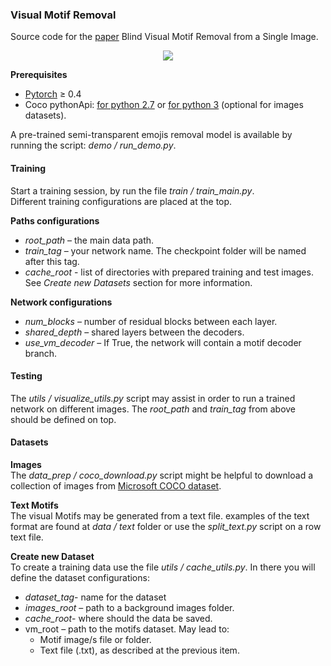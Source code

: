 ### Visual Motif Removal
Source code for the <a href="https://arxiv.org/abs/1904.02756" target="_blank">paper</a> Blind Visual Motif Removal from a Single Image.


<p align="center" style= "cursor: text;">
<a href="###" style= "cursor: text;"><img style= "cursor: text;" src="http://www.pxcm.org/motif/arch_diagram.png"></a>
</p>

**Prerequisites**
* <a href="https://pytorch.org/" target="_blank">Pytorch</a> ≥ 0.4
* Coco pythonApi: <a href="https://github.com/cocodataset/cocoapi" target="_blank">for python 2.7</a> or <a href="https://github.com/philferriere/cocoapi" target="_blank">for python 3</a> (optional for images datasets).


A pre-trained semi-transparent emojis removal model is available by running the script:  *demo / run_demo.py*.
 
#### Training

Start a training session, by run the file *train / train_main.py*.<br>
Different training configurations are placed at the top.

**Paths configurations**
* *root_path* – the main data path.
* *train_tag* – your network name. The checkpoint folder will be named after this tag.
* *cache_root* - list of directories with prepared training and test images. See _Create new Datasets_ section for more information. 
 
**Network configurations**
* _num_blocks_ – number of residual blocks between each layer.
* _shared_depth_ – shared layers between the decoders.
* _use_vm_decoder_ – If True, the network will contain a motif decoder branch.  

#### Testing
The _utils / visualize_utils.py_ script may assist in order to run a trained network on different images.
The _root_path_ and _train_tag_ from above should be defined on top.


#### Datasets
**Images** <br>
The _data_prep / coco_download.py_ script might be helpful to download a collection of images from <a href="http://cocodataset.org/#home" target="_blank">Microsoft COCO dataset</a>.<br>

**Text Motifs** <br>
The visual Motifs may be generated from a text file. examples of the text format are found at  _data / text_ folder or use 
the _split_text.py_ script on a row text file.

**Create new Dataset** <br>
To create a training data use the file _utils / cache_utils.py_. In there you will define the dataset configurations:
* _dataset_tag_- name for the dataset
* _images_root_ – path to a background images folder.
* _cache_root_- where should the data be saved.
* vm_root – path to the motifs dataset. May lead to: <br>
  - Motif image/s file or folder.
  - Text file (.txt), as described at the previous item.

  
  
